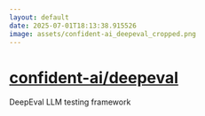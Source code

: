 ```yaml
---
layout: default
date: 2025-07-01T18:13:38.915526
image: assets/confident-ai_deepeval_cropped.png
---
```


# [confident-ai/deepeval](https://github.com/confident-ai/deepeval)

DeepEval LLM testing framework
